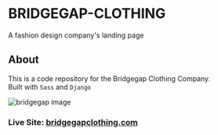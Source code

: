 # BRIDGEGAP-CLOTHING
A fashion design company's landing page

## About
This is a code repository for the Bridgegap Clothing Company.
<br>
Built with `Sass` and `Django`



![bridgegap image](https://github.com/techy-savant/BRIDGEGAP-CLOTHING/assets/108519575/262e8b6e-ff03-4d04-a2ff-baebadd0d991)

### Live Site: [bridgegapclothing.com](https://bridgegapclothing.com/)



